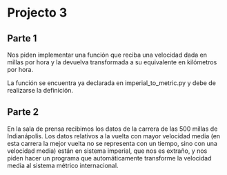 # Projecto 3

## Parte 1

Nos piden implementar una función que reciba una velocidad dada en millas por hora y la devuelva transformada a su equivalente en kilómetros por hora.

La función se encuentra ya declarada en imperial_to_metric.py y debe de realizarse la definición.

## Parte 2

En la sala de prensa recibimos los datos de la carrera de las 500 millas de Indianápolis. Los datos relativos a la vuelta con mayor velocidad media (en esta carrera la mejor vuelta no se representa con un tiempo, sino con una velocidad media) están en sistema imperial, que nos es extraño, y nos piden hacer un programa que automáticamente transforme la velocidad media al sistema métrico internacional.

